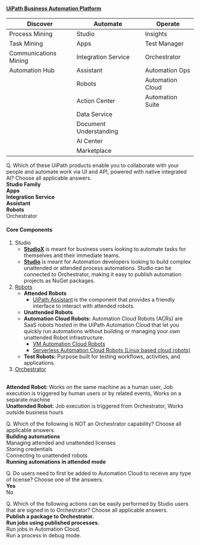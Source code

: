 #### [UiPath Business Automation Platform](https://www.uipath.com/product)
| Discover                 | Automate                     | Operate                   |
|--------------------------|------------------------------|---------------------------|
| Process Mining           | Studio                       | Insights                  |
| Task Mining              | Apps                         | Test Manager              |
| Communications Mining    | Integration Service          | Orchestrator              |
| Automation Hub           | Assistant                    | Automation Ops            |
|                          | Robots                       | Automation Cloud          |
|                          | Action Center                | Automation Suite          |
|                          | Data Service                 |                           |
|                          | Document Understanding       |                           |
|                          | Al Center                    |                           |
|                          | Marketplace                  |                           |

Q. Which of these UiPath products enable you to collaborate with your people and automate work via UI and API, powered with native integrated AI? Choose all applicable answers.<br>
    **Studio Family<br>
    Apps<br>
    Integration Service<br>
    Assistant<br>
    Robots<br>**
    Orchestrator

#### Core Components
1. Studio <br>
   - **[StudioX](https://www.uipath.com/product/studiox)** is meant for business users looking to automate tasks for themselves and their immediate teams. <br>
   - **[Studio](https://www.uipath.com/product/studio)** is meant for Automation developers looking to build complex unattended or attended process automations. Studio can be connected to Orchestrator, making it easy to publish automation projects as NuGet packages. <br>
2. [Robots](https://www.uipath.com/product/robots)
   - **Attended Robots**
      - [UiPath Assistant](https://www.uipath.com/product/software-robot-assistant) is the component that provides a friendly interface to interact with attended robots.
   - **Unattended Robots**
   - **Automation Cloud Robots:** Automation Cloud Robots (ACRs) are SaaS robots hosted in the UiPath Automation Cloud that let you quickly run automations without building or managing your own unattended Robot infrastructure. 
      - [VM Automation Cloud Robots](https://docs.uipath.com/orchestrator/automation-cloud/latest/user-guide/automation-cloud-robots-vm)
      - [Serverless Automation Cloud Robots (Linux based cloud robots)](https://docs.uipath.com/orchestrator/automation-cloud/latest/user-guide/automation-cloud-robots-serverless)
   - **Test Robots:** Purpose built for testing workflows, activities, and applications.
3. [Orchestrator](https://www.uipath.com/product/orchestrator) <br><br>


**Attended Robot:** Works on the same machine as a human user, Job execution is triggered by human users or by related events, Works on a separate machine <br> 
**Unattended Robot:** Job execution is triggered from Orchestrator, Works outside business hours <br>

Q. Which of the following is NOT an Orchestrator capability? Choose all applicable answers. <br>
**Building automations** <br>
Managing attended and unattended licenses <br>
Storing credentials <br>
Connecting to unattended robots <br>
**Running automations in attended mode** <br>

Q. Do users need to first be added to Automation Cloud to receive any type of license? Choose one of the answers. <br>
   **Yes** <br>
   No <br>

Q. Which of the following actions can be easily performed by Studio users that are signed in to Orchestrator? Choose all applicable answers. <br>
**Publish a package to Orchestrator. <br>
Run jobs using published processes.** <br>
Run jobs in Automation Cloud. <br>
Run a process in debug mode. <br>
